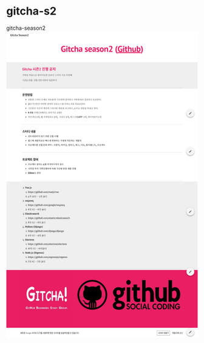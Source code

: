 # gitcha-s2
gitcha-season2
![Note](./screencapture-sites-google-view-gitcha-season2-1492706952669.png)

